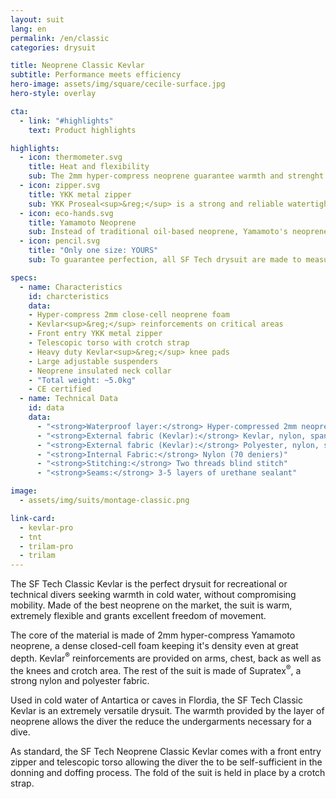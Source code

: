 ```yaml
---
layout: suit
lang: en
permalink: /en/classic
categories: drysuit

title: Neoprene Classic Kevlar
subtitle: Performance meets efficiency
hero-image: assets/img/square/cecile-surface.jpg
hero-style: overlay

cta:
  - link: "#highlights"
    text: Product highlights

highlights:
  - icon: thermometer.svg
    title: Heat and flexibility
    sub: The 2mm hyper-compress neoprene guarantee warmth and strenght without loosing comfort
  - icon: zipper.svg
    title: YKK metal zipper
    sub: YKK Proseal<sup>&reg;</sup> is a strong and reliable watertight fastening solution
  - icon: eco-hands.svg
    title: Yamamoto Neoprene
    sub: Instead of traditional oil-based neoprene, Yamamoto's neoprene is made of calcium carbonate from limestone
  - icon: pencil.svg
    title: "Only one size: YOURS"
    sub: To guarantee perfection, all SF Tech drysuit are made to measure with your choice of options and colors

specs:
  - name: Characteristics
    id: charcteristics
    data:
    - Hyper-compress 2mm close-cell neoprene foam
    - Kevlar<sup>&reg;</sup> reinforcements on critical areas
    - Front entry YKK metal zipper
    - Telescopic torso with crotch strap
    - Heavy duty Kevlar<sup>&reg;</sup> knee pads
    - Large adjustable suspenders
    - Neoprene insulated neck collar
    - "Total weight: ~5.0kg"
    - CE certified
  - name: Technical Data
    id: data
    data:
      - "<strong>Waterproof layer:</strong> Hyper-compressed 2mm neoprene"
      - "<strong>External fabric (Kevlar):</strong> Kevlar, nylon, spandex"
      - "<strong>External fabric (Kevlar):</strong> Polyester, nylon, spandex"
      - "<strong>Internal Fabric:</strong> Nylon (70 deniers)"
      - "<strong>Stitching:</strong> Two threads blind stitch"
      - "<strong>Seams:</strong> 3-5 layers of urethane sealant"

image:
  - assets/img/suits/montage-classic.png

link-card:
  - kevlar-pro
  - tnt
  - trilam-pro
  - trilam
---
```

The SF Tech Classic Kevlar is the perfect drysuit for recreational or technical divers seeking warmth in cold water, without compromising mobility. Made of the best neoprene on the market, the suit is warm, extremely flexible and grants excellent freedom of movement.

The core of the material is made of 2mm hyper-compress Yamamoto neoprene, a dense closed-cell foam keeping it's density even at great depth. Kevlar<sup>&reg;</sup> reinforcements are provided on arms, chest, back as well as the knees and crotch area. The rest of the suit is made of Supratex<sup>&reg;</sup>, a strong nylon and polyester fabric.

Used in cold water of Antartica or caves in Flordia, the SF Tech Classic Kevlar is an extremely versatile drysuit. The warmth provided by the layer of neoprene allows the diver the reduce the undergarments necessary for a dive.

As standard, the SF Tech Neoprene Classic Kevlar comes with a front entry zipper and telescopic torso allowing the diver the to be self-sufficient in the donning and doffing process. The fold of the suit is held in place by a crotch strap.


